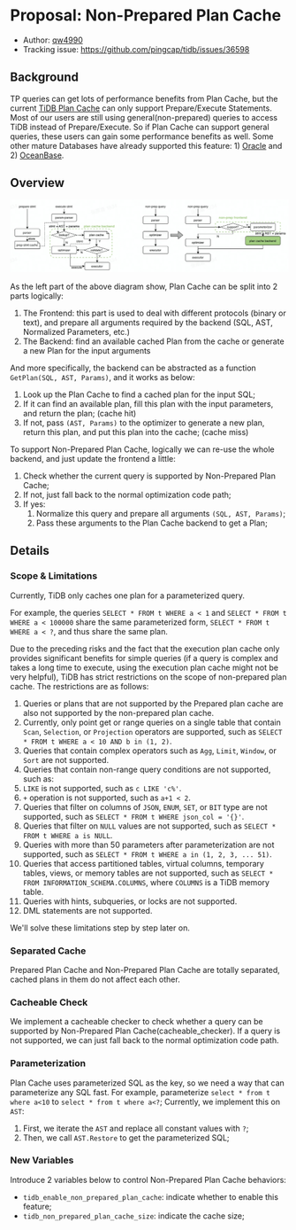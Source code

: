 # Proposal: Non-Prepared Plan Cache

* Author: [qw4990](https://github.com/qw4990)
* Tracking issue: https://github.com/pingcap/tidb/issues/36598

## Background
TP queries can get lots of performance benefits from Plan Cache, but the current [TiDB Plan Cache](https://docs.pingcap.com/tidb/dev/sql-prepared-plan-cache) can only support Prepare/Execute Statements. Most of our users are still using general(non-prepared) queries to access TiDB instead of Prepare/Execute. So if Plan Cache can support general queries, these users can gain some performance benefits as well.
Some other mature Databases have already supported this feature: 1) [Oracle](https://docs.oracle.com/en/database/oracle/oracle-database/19/tgsql/improving-rwp-cursor-sharing.html) and 2) [OceanBase](https://www.oceanbase.com/docs/common-oceanbase-database-cn-10000000001576952).

## Overview
![non-prepared-plan-cache](./imgs/non-prepared-plan-cache.png)

As the left part of the above diagram show, Plan Cache can be split into 2 parts logically:
1. The Frontend: this part is used to deal with different protocols (binary or text), and prepare all arguments required by the backend (SQL, AST, Normalized Parameters, etc.)
2. The Backend: find an available cached Plan from the cache or generate a new Plan for the input arguments

And more specifically, the backend can be abstracted as a function `GetPlan(SQL, AST, Params)`, and it works as below:
1. Look up the Plan Cache to find a cached plan for the input SQL;
2. If it can find an available plan, fill this plan with the input parameters, and return the plan; (cache hit)
3. If not, pass `(AST, Params)` to the optimizer to generate a new plan, return this plan, and put this plan into the cache; (cache miss)

To support Non-Prepared Plan Cache, logically we can re-use the whole backend, and just update the frontend a little:
1. Check whether the current query is supported by Non-Prepared Plan Cache;
2. If not, just fall back to the normal optimization code path;
3. If yes:
   1. Normalize this query and prepare all arguments `(SQL, AST, Params)`;
   2. Pass these arguments to the Plan Cache backend to get a Plan;

## Details
### Scope & Limitations
Currently, TiDB only caches one plan for a parameterized query. 

For example, the queries `SELECT * FROM t WHERE a < 1` and `SELECT * FROM t WHERE a < 100000` share the same parameterized form, `SELECT * FROM t WHERE a < ?`, and thus share the same plan.

Due to the preceding risks and the fact that the execution plan cache only provides significant benefits for simple queries (if a query is complex and takes a long time to execute, using the execution plan cache might not be very helpful), TiDB has strict restrictions on the scope of non-prepared plan cache. 
The restrictions are as follows:

1. Queries or plans that are not supported by the Prepared plan cache are also not supported by the non-prepared plan cache.
2. Currently, only point get or range queries on a single table that contain `Scan`, `Selection`, or `Projection` operators are supported, such as `SELECT * FROM t WHERE a < 10 AND b in (1, 2)`.
3. Queries that contain complex operators such as `Agg`, `Limit`, `Window`, or `Sort` are not supported.
4. Queries that contain non-range query conditions are not supported, such as:
1. `LIKE` is not supported, such as `c LIKE 'c%'`.
2. `+` operation is not supported, such as `a+1 < 2`.
5. Queries that filter on columns of `JSON`, `ENUM`, `SET`, or `BIT` type are not supported, such as `SELECT * FROM t WHERE json_col = '{}'`.
6. Queries that filter on `NULL` values are not supported, such as `SELECT * FROM t WHERE a is NULL`.
7. Queries with more than 50 parameters after parameterization are not supported, such as `SELECT * FROM t WHERE a in (1, 2, 3, ... 51)`.
8. Queries that access partitioned tables, virtual columns, temporary tables, views, or memory tables are not supported, such as `SELECT * FROM INFORMATION_SCHEMA.COLUMNS`, where `COLUMNS` is a TiDB memory table.
9. Queries with hints, subqueries, or locks are not supported.
10. DML statements are not supported.

We'll solve these limitations step by step later on.

### Separated Cache
Prepared Plan Cache and Non-Prepared Plan Cache are totally separated, cached plans in them do not affect each other.

### Cacheable Check
We implement a cacheable checker to check whether a query can be supported by Non-Prepared Plan Cache(cacheable_checker).
If a query is not supported, we can just fall back to the normal optimization code path.

### Parameterization
Plan Cache uses parameterized SQL as the key, so we need a way that can parameterize any SQL fast.
For example, parameterize `select * from t where a<10` to `select * from t where a<?`;
Currently, we implement this on `AST`:
1. First, we iterate the `AST` and replace all constant values with `?`;
2. Then, we call `AST.Restore` to get the parameterized SQL;

### New Variables
Introduce 2 variables below to control Non-Prepared Plan Cache behaviors:
- `tidb_enable_non_prepared_plan_cache`: indicate whether to enable this feature;
- `tidb_non_prepared_plan_cache_size`: indicate the cache size;
